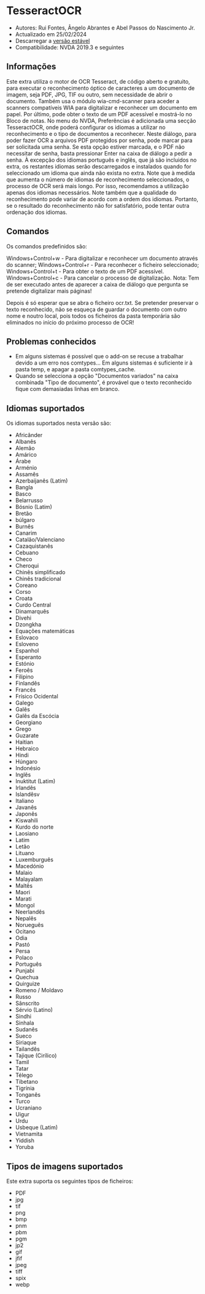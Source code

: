 # TesseractOCR


* Autores: Rui Fontes, Ângelo Abrantes e Abel Passos do Nascimento Jr.
* Actualizado em 25/02/2024
* Descarregar a [versão estável][1]
* Compatibilidade: NVDA 2019.3 e seguintes


## Informações

Este extra utiliza o motor de OCR Tesseract, de código aberto e gratuito, para executar o reconhecimento óptico de caracteres a um documento de imagem, seja PDF, JPG, TIF ou outro, sem necessidade de abrir o documento.
Também usa o módulo wia-cmd-scanner para aceder a scanners compatíveis WIA para digitalizar e reconhecer um documento em papel.
Por último, pode obter o texto de um PDF acessível e mostrá-lo no Bloco de notas.
No menu do NVDA, Preferências é adicionada uma secção TesseractOCR, onde poderá configurar os idiomas a utilizar no reconhecimento e o tipo de documentos a reconhecer.
Neste diálogo, para poder fazer OCR a arquivos PDF protegidos por senha, pode marcar para ser solicitada uma senha.
Se esta opção estiver marcada, e o PDF não necessitar de senha, basta pressionar Enter na caixa de diálogo a pedir a senha.
À excepção dos idiomas português e inglês, que já são incluidos no extra, os restantes idiomas serão descarregados e instalados quando for seleccionado um idioma que ainda não exista no extra.
Note que à medida que aumenta o número de idiomas de reconhecimento seleccionados, o processo de OCR será mais longo.
Por isso, recomendamos a utilização apenas dos idiomas necessários.
Note também que a qualidade do reconhecimento pode variar de acordo com a ordem dos idiomas.
Portanto, se o resultado do reconhecimento não for satisfatório, pode tentar outra ordenação dos idiomas.


## Comandos

Os comandos predefinidos são:

Windows+Control+w - Para digitalizar e reconhecer um documento através do scanner;
Windows+Control+r - Para reconhecer o ficheiro seleccionado;
Windows+Control+t - Para obter o texto de um PDF acessível.
Windows+Control+c - Para cancelar o processo de digitalização.
Nota: Tem de ser executado antes de aparecer a caixa de diálogo que pergunta se pretende digitalizar mais páginas!

Depois é só esperar que se abra o ficheiro ocr.txt.
Se pretender preservar o texto reconhecido, não se esqueça de guardar o documento com outro nome e noutro local, pois todos os ficheiros da pasta temporária são eliminados no início do próximo processo de OCR!


## Problemas conhecidos

* Em alguns sistemas é possível que o add-on se recuse a trabalhar devido a um erro nos comtypes...
Em alguns sistemas é suficiente ir à pasta temp, e apagar a pasta comtypes_cache.
* Quando se selecciona a opção "Documentos variados" na caixa combinada "Tipo de documento", é provável que o texto reconhecido fique com demasiadas linhas em branco.


## Idiomas suportados

Os idiomas suportados nesta versão são:
* Africânder
* Albanês
* Alemão
* Amárico
* Árabe
* Arménio
* Assamês
* Azerbaijanês (Latim)
* Bangla
* Basco
* Belarrusso
* Bósnio (Latim)
* Bretão
* búlgaro
* Burnês
* Canarim
* Catalão/Valenciano
* Cazaquistanês
* Cebuano
* Checo
* Cheroqui
* Chinês simplificado
* Chinês tradicional
* Coreano
* Corso
* Croata
* Curdo Central
* Dinamarquês
* Divehi
* Dzongkha
* Equações matemáticas
* Eslovaco
* Esloveno
* Espanhol
* Esperanto
* Estónio
* Feroês
* Filipino
* Finlandês
* Francês
* Frísico Ocidental
* Galego
* Galês
* Galês da Escócia
* Georgiano
* Grego
* Guzarate
* Haitian
* Hebraico
* Hindi
* Húngaro
* Indonésio
* Inglês
* Inuktitut (Latim)
* Irlandês
* Islandêsv
* Italiano
* Javanês
* Japonês
* Kiswahili
* Kurdo do norte
* Laosiano
* Latim
* Letão
* Lituano
* Luxemburguês
* Macedónio
* Malaio
* Malayalam
* Maltês
* Maori
* Marati
* Mongol
* Neerlandês
* Nepalês 
* Norueguês
* Ocitano
* Odia
* Pastó
* Persa
* Polaco
* Português
* Punjabi
* Quechua
* Quirguize
* Romeno / Moldavo
* Russo
* Sânscrito
* Sérvio (Latino)
* Sindhi
* Sinhala
* Sudanês
* Sueco
* Siriaque
* Tailandês
* Tajique (Cirílico)
* Tamil
* Tatar
* Télego
* Tibetano
* Tigrínia
* Tonganês
* Turco
* Ucraniano
* Uigur
* Urdu
* Usbeque (Latim)
* Vietnamita
* Yiddish
* Yoruba

 
## Tipos de imagens suportados

Este extra suporta os seguintes tipos de ficheiros:
* PDF
* jpg
* tif
* png
* bmp
* pnm
* pbm
* pgm
* jp2
* gif
* jfif
* jpeg
* tiff
* spix
* webp


[1]: https://github.com/ruifontes/tesseractOCR/releases/download/2024.02.25/tesseractOCR-2024.02.25.nvda-addon
